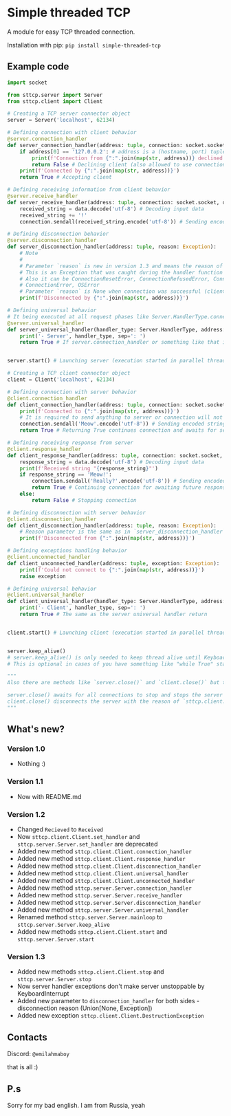 # Simple threaded TCP
A module for easy TCP threaded connection.

Installation with pip: `pip install simple-threaded-tcp`

## Example code
```py
import socket

from sttcp.server import Server
from sttcp.client import Client

# Creating a TCP server connector object
server = Server('localhost', 62134)

# Defining connection with client behavior
@server.connection_handler
def server_connection_handler(address: tuple, connection: socket.socket):
    if address[0] == '127.0.0.2': # address is a (hostname, port) tuple
        print(f'Connection from {":".join(map(str, address))} declined!')
        return False # Declining client (also allowed to use connection.close())
    print(f'Connected by {":".join(map(str, address))}')
    return True # Accepting client

# Defining receiving information from client behavior
@server.receive_handler
def server_receive_handler(address: tuple, connection: socket.socket, data: bytes):
    received_string = data.decode('utf-8') # Decoding input data
    received_string += '!'
    connection.sendall(received_string.encode('utf-8')) # Sending encoded string to client

# Defining disconnection behavior
@server.disconnection_handler
def server_disconnection_handler(address: tuple, reason: Exception):
    # Note
    #
    # Parameter `reason` is new in version 1.3 and means the reason of disconnection
    # This is an Exception that was caught during the handler function execution
    # Also it can be ConnectionResetError, ConnectionRefusedError, ConnectionAbortedError,
    # ConnectionError, OSError
    # Parameter `reason` is None when connection was successful (client requested for connection closure)
    print(f'Disconnected by {":".join(map(str, address))}')

# Defining universal behavior
# It being executed at all request phases like Server.HandlerType.connection, Server.HandlerType.receive etc.  
@server.universal_handler
def server_universal_handler(handler_type: Server.HandlerType, address: tuple, connection: socket.socket, data: bytes):
    print('- Server', handler_type, sep=': ')
    return True # If server.connection_handler or something like that is not specified it works instead of them


server.start() # Launching server (execution started in parallel thread)

# Creating a TCP client connector object
client = Client('localhost', 62134)

# Defining connection with server behavior
@client.connection_handler
def client_connection_handler(address: tuple, connection: socket.socket):
    print(f'Connected to {":".join(map(str, address))}')
    # It is required to send anything to server or connection will not finish
    connection.sendall('Meow'.encode('utf-8')) # Sending encoded string to server
    return True # Returning True continues connection and awaits for server response

# Defining receiving response from server
@client.response_handler
def client_response_handler(address: tuple, connection: socket.socket, data: bytes):
    response_string = data.decode('utf-8') # Decoding input data
    print(f'Received string "{response_string}"')
    if response_string == 'Meow!':
        connection.sendall('Really?'.encode('utf-8')) # Sending encoded string to server
        return True # Continuing connection for awaiting future response
    else:
        return False # Stopping connection

# Defining disconnection with server behavior 
@client.disconnection_handler
def client_disconnection_handler(address: tuple, reason: Exception):
    # Reason parameter is the same as in `server_disconnection_handler`
    print(f'Disconnected from {":".join(map(str, address))}')

# Defining exceptions handling behavior
@client.unconnected_handler
def client_unconnected_handler(address: tuple, exception: Exception):
    print(f'Could not connect to {":".join(map(str, address))}')
    raise exception

# Defining universal behavior
@client.universal_handler
def client_universal_handler(handler_type: Server.HandlerType, address: tuple, connection: socket.socket, data: bytes):
    print('- Client', handler_type, sep=': ')
    return True # The same as the server universal handler return


client.start() # Launching client (execution started in parallel thread)


server.keep_alive()
# server.keep_alive() is only needed to keep thread alive until KeyboardInterrupt will not be raised
# This is optional in cases of you have something like "while True" statement

"""
Also there are methods like `server.close()` and `client.close()` but they only needed to close a connection.

server.close() awaits for all connections to stop and stops the server
client.close() disconnects the server with the reason of `sttcp.client.Client.DestructionException`
"""
```

## What's new?
### Version 1.0
- Nothing :)
### Version 1.1
- Now with README.md
### Version 1.2
- Changed `Recieved` to `Received`
- Now `sttcp.client.Client.set_handler` and `sttcp.server.Server.set_handler` are deprecated
- Added new method `sttcp.client.Client.connection_handler`
- Added new method `sttcp.client.Client.response_handler`
- Added new method `sttcp.client.Client.disconnection_handler`
- Added new method `sttcp.client.Client.universal_handler`
- Added new method `sttcp.client.Client.unconnected_handler`
- Added new method `sttcp.server.Server.connection_handler`
- Added new method `sttcp.server.Server.receive_handler`
- Added new method `sttcp.server.Server.disconnection_handler`
- Added new method `sttcp.server.Server.universal_handler`
- Renamed method `sttcp.server.Server.mainloop` to `sttcp.server.Server.keep_alive`
- Added new methods `sttcp.client.Client.start` and `sttcp.server.Server.start`

### Version 1.3
- Added new methods `sttcp.client.Client.stop` and `sttcp.server.Server.stop`
- Now server handler exceptions don't make server unstoppable by KeyboardInterrupt
- Added new parameter to `disconnection_handler` for both sides - disconnection reason (Union[None, Exception]) 
- Added new exception `sttcp.client.Client.DestructionException`

## Contacts
Discord: `@emilahmaboy`

that is all :)

## P.s
Sorry for my bad english. I am from Russia, yeah